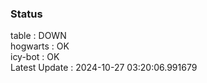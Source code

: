### Status


table : DOWN  
hogwarts : OK  
icy-bot : OK  
Latest Update : 2024-10-27 03:20:06.991679
